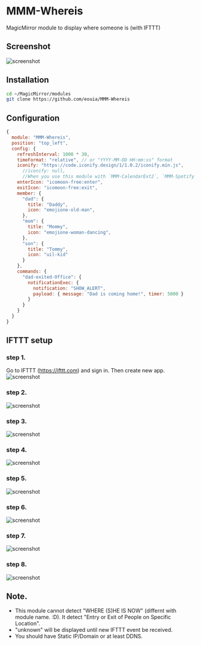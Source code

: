 # MMM-Whereis
MagicMirror module to display where someone is (with IFTTT)


## Screenshot
![screenshot](/screenshot/sc.png)


## Installation
```sh
cd ~/MagicMirror/modules
git clone https://github.com/eouia/MMM-Whereis
```

## Configuration
```js
{
  module: "MMM-Whereis",
  position: "top_left",
  config: {
    refreshInterval: 1000 * 30,
    timeFormat: "relative", // or "YYYY-MM-DD HH:mm:ss" format
    iconify: "https://code.iconify.design/1/1.0.2/iconify.min.js",
      //iconify: null,
      //When you use this module with `MMM-CalendarExt2`, `MMM-Spotify` or any other `iconify` used modules together, Set this to null.
    enterIcon: "icomoon-free:enter",
    exitIcon: "icomoon-free:exit",
    member: {
      "dad": {
        title: "Daddy",
        icon: "emojione-old-man",
      },
      "mom": {
        title: "Mommy",
        icon: "emojione-woman-dancing",
      },
      "son": {
        title: "Tommy",
        icon: "uil-kid"
      }
    },
    commands: {
      "dad-exited-Office": {
        notificationExec: {
          notification: "SHOW_ALERT",
          payload: { message: "Dad is coming home!", timer: 5000 }
        }
      }
    }
  }
}
```

## IFTTT setup
### step 1.
Go to IFTTT (https://ifttt.com) and sign in. Then create new app.
![screenshot](/screenshot/sc1.png)

### step 2.
![screenshot](/screenshot/sc2.png)

### step 3.
![screenshot](/screenshot/sc3.png)

### step 4.
![screenshot](/screenshot/sc4.png)

### step 5.
![screenshot](/screenshot/sc5.png)

### step 6.
![screenshot](/screenshot/sc6.png)

### step 7.
![screenshot](/screenshot/sc7.png)

### step 8.
![screenshot](/screenshot/sc8.png)



## Note.
-  This module cannot detect "WHERE (S)HE IS NOW" (differnt with module name. :D). It detect "Entry or Exit of People on Specific Location".
- "unknown" will be displayed until new IFTTT event be received.
- You should have Static IP/Domain or at least DDNS.
